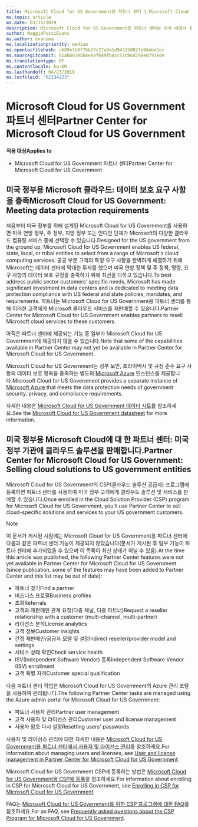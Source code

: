 ```yaml
---
title: Microsoft Cloud for US Government용 파트너 센터 | Microsoft Cloud for US Government용 파트너 센터
ms.topic: article
ms.date: 03/15/2019
description: Microsoft Cloud for US Government용 파트너 센터는 미국 내에서 정부 기관과 협력하는 고객에게 Microsoft 클라우드 솔루션을 제공하려는 Microsoft 파트너를 위한 비즈니스 포털입니다.
author: MaggiePucciEvans
ms.author: evansma
ms.localizationpriority: medium
ms.openlocfilehash: c689e1b8f76b27c27a9e1d94315082fa98ebd3cc
ms.sourcegitcommit: b1ab80345b4e4af649fb8cc51d96d798e0791ade
ms.translationtype: HT
ms.contentlocale: ko-KR
ms.lasthandoff: 04/23/2019
ms.locfileid: "62134223"
---
```

# <a name="partner-center-for-microsoft-cloud-for-us-government"></a><span data-ttu-id="aa865-103">Microsoft Cloud for US Government 파트너 센터</span><span class="sxs-lookup"><span data-stu-id="aa865-103">Partner Center for Microsoft Cloud for US Government</span></span>

<span data-ttu-id="aa865-104">**적용 대상**</span><span class="sxs-lookup"><span data-stu-id="aa865-104">**Applies to**</span></span>

-  <span data-ttu-id="aa865-105">Microsoft Cloud for US Government 파트너 센터</span><span class="sxs-lookup"><span data-stu-id="aa865-105">Partner Center for Microsoft Cloud for US Government</span></span>

## <a name="microsoft-cloud-for-us-government-meeting-data-protection-requirements"></a><span data-ttu-id="aa865-106">미국 정부용 Microsoft 클라우드: 데이터 보호 요구 사항을 충족</span><span class="sxs-lookup"><span data-stu-id="aa865-106">Microsoft Cloud for US Government: Meeting data protection requirements</span></span> 

<span data-ttu-id="aa865-107">처음부터 미국 정부를 위해 설계된 Microsoft Cloud for US Government를 사용하면 미국 연방 정부, 주 정부, 지방 정부 또는 인디언 단체가 Microsoft의 다양한 클라우드 컴퓨팅 서비스 중에 선택할 수 있습니다.</span><span class="sxs-lookup"><span data-stu-id="aa865-107">Designed for the US government from the ground up, Microsoft Cloud for US Government enables US federal, state, local, or tribal entities to select from a range of Microsoft's cloud computing services.</span></span> <span data-ttu-id="aa865-108">공공 부문 고객의 특정 요구 사항을 완벽하게 해결하기 위해 Microsoft는 데이터 센터에 막대한 투자를 했으며 미국 연방 정책 및 주 정책, 명령, 요구 사항의 데이터 보호 규정을 충족하기 위해 최선을 다하고 있습니다.</span><span class="sxs-lookup"><span data-stu-id="aa865-108">To best address public sector customers’ specific needs, Microsoft has made significant investment in data centers and is dedicated to meeting data protection compliance with US federal and state policies, mandates, and requirements.</span></span> <span data-ttu-id="aa865-109">파트너는 Microsoft Cloud for US Government용 파트너 센터를 통해 이러한 고객에게 Microsoft 클라우드 서비스를 재판매할 수 있습니다.</span><span class="sxs-lookup"><span data-stu-id="aa865-109">Partner Center for Microsoft Cloud for US Government enables partners to resell Microsoft cloud services to these customers.</span></span>

<span data-ttu-id="aa865-110">아직은 파트너 센터에 제공되는 기능 중 일부가 Microsoft Cloud for US Government에 제공되지 않을 수 있습니다.</span><span class="sxs-lookup"><span data-stu-id="aa865-110">Note that some of the capabilities available in Partner Center may not yet be available in Partner Center for Microsoft Cloud for US Government.</span></span>

<span data-ttu-id="aa865-111">Microsoft Cloud for US Government는 정부 보안, 프라이버시 및 규정 준수 요구 사항의 데이터 보호 항목을 충족하는 별도의 [Microsoft Azure](https://azure.microsoft.com/en-us/overview/clouds/government/) 인스턴스를 제공합니다.</span><span class="sxs-lookup"><span data-stu-id="aa865-111">Microsoft Cloud for US Government provides a separate instance of [Microsoft Azure](https://azure.microsoft.com/en-us/overview/clouds/government/) that meets the data protection needs of government security, privacy, and compliance requirements.</span></span> 

<span data-ttu-id="aa865-112">자세한 내용은 [Microsoft Cloud for US Government 데이터 시트](https://download.microsoft.com/download/C/9/C/C9CA3002-DFC4-4ADA-841F-DF42AEC042FB/Microsoft_Azure_Government_Datasheet_EN_US.PDF)를 참조하세요.</span><span class="sxs-lookup"><span data-stu-id="aa865-112">See the [Microsoft Cloud for US Government datasheet](https://download.microsoft.com/download/C/9/C/C9CA3002-DFC4-4ADA-841F-DF42AEC042FB/Microsoft_Azure_Government_Datasheet_EN_US.PDF) for more information.</span></span>

## <a name="partner-center-for-microsoft-cloud-for-us-government-selling-cloud-solutions-to-us-government-entities"></a><span data-ttu-id="aa865-113">미국 정부용 Microsoft Cloud에 대 한 파트너 센터: 미국 정부 기관에 클라우드 솔루션을 판매합니다.</span><span class="sxs-lookup"><span data-stu-id="aa865-113">Partner Center for Microsoft Cloud for US Government: Selling cloud solutions to US government entities</span></span>

<span data-ttu-id="aa865-114">Microsoft Cloud for US Government의 CSP(클라우드 솔루션 공급자) 프로그램에 등록하면 파트너 센터를 사용하여 미국 정부 고객에게 클라우드 솔루션 및 서비스를 판매할 수 있습니다.</span><span class="sxs-lookup"><span data-stu-id="aa865-114">Once enrolled in the Cloud Solution Provider (CSP) program for Microsoft Cloud for US Government, you'll use Partner Center to sell cloud-specific solutions and services to your US government customers.</span></span> 

> [!NOTE]  
> <span data-ttu-id="aa865-115">이 문서가 게시된 시점에는 Microsoft Cloud for US Government용 파트너 센터에 다음과 같은 파트너 센터 기능이 제공되지 않았습니다(문서가 게시된 후 일부 기능이 파트너 센터에 추가되었을 수 있으며 이 목록이 최신 상태가 아닐 수 있음).</span><span class="sxs-lookup"><span data-stu-id="aa865-115">At the time this article was published, the following Partner Center features were not yet available in Partner Center for Microsoft Cloud for US Government (since publication, some of the features may have been added to Partner Center and this list may be out of date):</span></span>

- <span data-ttu-id="aa865-116">파트너 찾기</span><span class="sxs-lookup"><span data-stu-id="aa865-116">Find a partner</span></span>
- <span data-ttu-id="aa865-117">비즈니스 프로필</span><span class="sxs-lookup"><span data-stu-id="aa865-117">Business profiles</span></span>
- <span data-ttu-id="aa865-118">조회</span><span class="sxs-lookup"><span data-stu-id="aa865-118">Referrals</span></span>
- <span data-ttu-id="aa865-119">고객과 재판매인 관계 요청(다중 채널, 다중 파트너)</span><span class="sxs-lookup"><span data-stu-id="aa865-119">Request a reseller relationship with a customer (multi-channel, multi-partner)</span></span>
- <span data-ttu-id="aa865-120">라이선스 분석</span><span class="sxs-lookup"><span data-stu-id="aa865-120">License analytics</span></span>
- <span data-ttu-id="aa865-121">고객 정보</span><span class="sxs-lookup"><span data-stu-id="aa865-121">Customer insights</span></span>
- <span data-ttu-id="aa865-122">간접 재판매인/공급자 모델 및 설정</span><span class="sxs-lookup"><span data-stu-id="aa865-122">Indirect reseller/provider model and settings</span></span>
- <span data-ttu-id="aa865-123">서비스 상태 확인</span><span class="sxs-lookup"><span data-stu-id="aa865-123">Check service health</span></span>
- <span data-ttu-id="aa865-124">ISV(Independent Software Vendor) 등록</span><span class="sxs-lookup"><span data-stu-id="aa865-124">Independent Software Vendor (ISV) enrollment</span></span>
- <span data-ttu-id="aa865-125">고객 특별 자격</span><span class="sxs-lookup"><span data-stu-id="aa865-125">Customer special qualification</span></span>

<span data-ttu-id="aa865-126">다음 파트너 센터 작업은 Microsoft Cloud for US Government의 Azure 관리 포털을 사용하여 관리됩니다.</span><span class="sxs-lookup"><span data-stu-id="aa865-126">The following Partner Center tasks are managed using the Azure admin portal for Microsoft Cloud for US Government:</span></span> 

-   <span data-ttu-id="aa865-127">파트너 사용자 관리</span><span class="sxs-lookup"><span data-stu-id="aa865-127">Partner user management</span></span>
-   <span data-ttu-id="aa865-128">고객 사용자 및 라이선스 관리</span><span class="sxs-lookup"><span data-stu-id="aa865-128">Customer user and license management</span></span>
-   <span data-ttu-id="aa865-129">사용자 암호 다시 설정</span><span class="sxs-lookup"><span data-stu-id="aa865-129">Resetting users' passwords</span></span>

<span data-ttu-id="aa865-130">사용자 및 라이선스 관리에 대한 자세한 내용은 [Microsoft Cloud for US Government용 파트너 센터에서 사용자 및 라이선스 관리](user-management-in-partner-center-for-microsoft-us-govt-cloud.md)를 참조하세요.</span><span class="sxs-lookup"><span data-stu-id="aa865-130">For information about managing users and licenses, see [User and license management in Partner Center for Microsoft Cloud for US Government](user-management-in-partner-center-for-microsoft-us-govt-cloud.md).</span></span>

<span data-ttu-id="aa865-131">Microsoft Cloud for US Government CSP에 등록하는 방법은 [Microsoft Cloud for US Government용 CSP에 등록](enroll-in-csp-for-microsoft-us-govt-cloud.md)을 참조하세요.</span><span class="sxs-lookup"><span data-stu-id="aa865-131">For information about enrolling in CSP for Microsoft Cloud for US Government, see [Enrolling in CSP for Microsoft Cloud for US Government](enroll-in-csp-for-microsoft-us-govt-cloud.md).</span></span>

<span data-ttu-id="aa865-132">FAQ는 [Microsoft Cloud for US Government를 위한 CSP 프로그램에 대한 FAQ](faq-for-us-govt-cloud.md)를 참조하세요.</span><span class="sxs-lookup"><span data-stu-id="aa865-132">For an FAQ, see [Frequently asked questions about the CSP Program for Microsoft Cloud for US Government](faq-for-us-govt-cloud.md).</span></span>